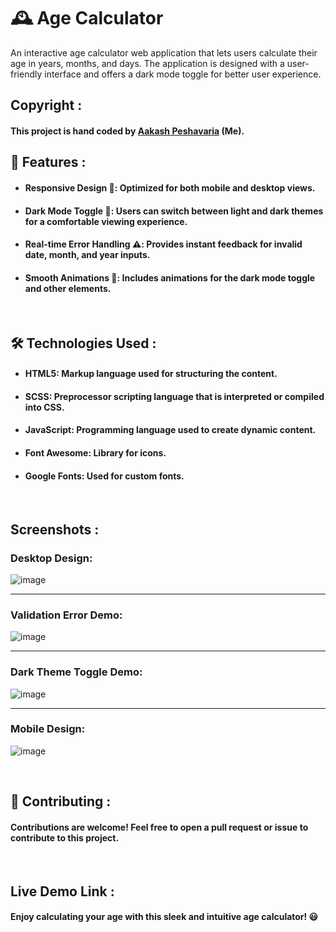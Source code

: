 # 🕰️ Age Calculator
An interactive age calculator web application that lets users calculate their age in years, months, and days. The application is designed with a user-friendly interface and offers a dark mode toggle for better user experience.

## Copyright :
#### This project is hand coded by <a href="https://github.com/aakash-webdev">Aakash Peshavaria</a> (Me).

## 🚀 Features :
- #### Responsive Design 📱: Optimized for both mobile and desktop views.
- #### Dark Mode Toggle 🌙: Users can switch between light and dark themes for a comfortable viewing experience.
- #### Real-time Error Handling ⚠️: Provides instant feedback for invalid date, month, and year inputs.
- #### Smooth Animations 🎨: Includes animations for the dark mode toggle and other elements.

  <br>

## 🛠️ Technologies Used :
- #### HTML5: Markup language used for structuring the content.
- #### SCSS: Preprocessor scripting language that is interpreted or compiled into CSS.
- #### JavaScript: Programming language used to create dynamic content.
- #### Font Awesome: Library for icons.
- #### Google Fonts: Used for custom fonts.

<br>

## Screenshots :

### Desktop Design:
![image](https://github.com/user-attachments/assets/f7646717-5f71-47e6-9e4a-f5fb33fc75f8)

---
### Validation Error Demo:
![image](https://github.com/user-attachments/assets/52a8c74c-321a-440d-a68c-f8a829c6c715)

---
### Dark Theme Toggle Demo:
![image](https://github.com/user-attachments/assets/74b4f47a-e422-4b11-9f35-f5a336561697)

---
### Mobile Design:
![image](https://github.com/user-attachments/assets/2def31aa-89fc-400b-8a98-eb0672d4af40)



<br>

## 🤝 Contributing :
#### Contributions are welcome! Feel free to open a pull request or issue to contribute to this project.

<br>

## Live Demo Link :
####
#### Enjoy calculating your age with this sleek and intuitive age calculator! 😃
